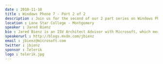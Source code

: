 ```yaml
---
date : 2010-11-18
title : Windows Phone 7 - Part 2 of 2
description : Join us for the second of our 2 part series on Windows Phone 7.  This month Microsoft's Jared Bienz will talk about using the MVVM pattern when developing for this new platform.&lt;br /&gt;
location : Lone Star College - Montgomery
speaker : Jared Bienz
bio : Jared Bienz is an ISV Architect Advisor with Microsoft, which means he helps companies who write software understand and leverage Microsoft technologies. Jared has been a professional in the software industry since 1995. He’s worked on a wide range of technologies including IP Telephony, Mobile, Web, Composite and Rich Clients. He’s particularly interested in client and UX technologies like WCF, XNA, WPF and Silverlight.
speakerurl : http://blogs.msdn.com/jbienz
email : jbienz@microsoft.com
twitter : jbienz
sponsor : Telerik
logo : telerik.jpg
---
```

